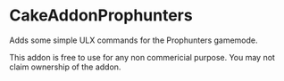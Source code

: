 # CakeAddonProphunters

Adds some simple ULX commands for the Prophunters gamemode.

This addon is free to use for any non commericial purpose. You may not claim ownership of the addon.
